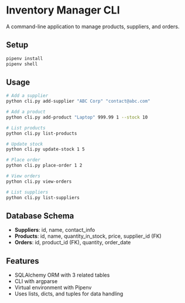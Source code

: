 # Inventory Manager CLI

A command-line application to manage products, suppliers, and orders.

## Setup

```bash
pipenv install
pipenv shell
```

## Usage

```bash
# Add a supplier
python cli.py add-supplier "ABC Corp" "contact@abc.com"

# Add a product
python cli.py add-product "Laptop" 999.99 1 --stock 10

# List products
python cli.py list-products

# Update stock
python cli.py update-stock 1 5

# Place order
python cli.py place-order 1 2

# View orders
python cli.py view-orders

# List suppliers
python cli.py list-suppliers
```

## Database Schema

- **Suppliers**: id, name, contact_info
- **Products**: id, name, quantity_in_stock, price, supplier_id (FK)
- **Orders**: id, product_id (FK), quantity, order_date

## Features

- SQLAlchemy ORM with 3 related tables
- CLI with argparse
- Virtual environment with Pipenv
- Uses lists, dicts, and tuples for data handling